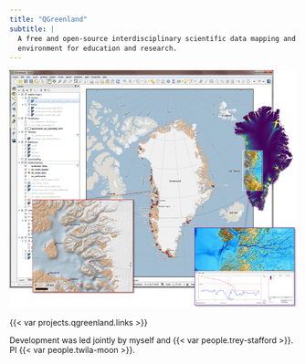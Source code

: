 ```yaml
---
title: "QGreenland"
subtitle: |
  A free and open-source interdisciplinary scientific data mapping and analysis
  environment for education and research.
---
```


![QGreenland with decorative overlays](qgreenland_overview.png)

{{< var projects.qgreenland.links >}}

Development was led jointly by myself and {{< var people.trey-stafford >}}.
PI {{< var people.twila-moon >}}.

